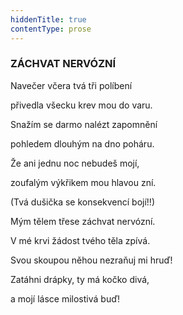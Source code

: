 ```yaml
---
hiddenTitle: true
contentType: prose
---
```


<section>

### ZÁCHVAT NERVÓZNÍ

Navečer včera tvá tři políbení 

přivedla všecku krev mou do varu. 

Snažím se darmo nalézt zapomnění 

pohledem dlouhým na dno poháru.

Že ani jednu noc nebudeš mojí, 

zoufalým výkřikem mou hlavou zní. 

(Tvá dušička se konsekvencí bojí!!) 

Mým tělem třese záchvat nervózní.

V mé krvi žádost tvého těla zpívá. 

Svou skoupou něhou nezraňuj mi hruď! 

Zatáhni drápky, ty má kočko divá, 

a mojí lásce milostivá buď!

</section>

